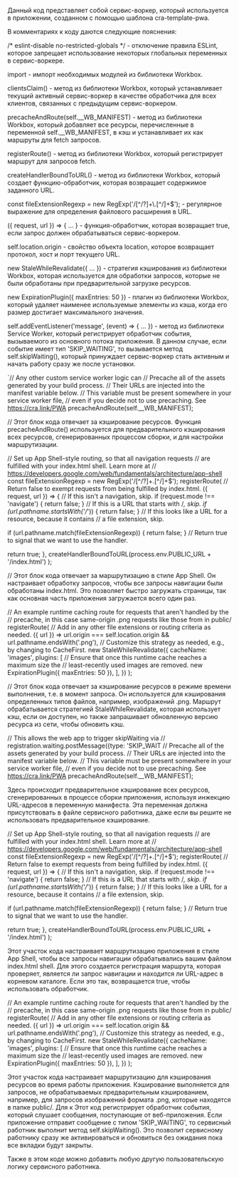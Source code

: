 Данный код представляет собой сервис-воркер, который используется в приложении, созданном с помощью шаблона cra-template-pwa.

В комментариях к коду даются следующие пояснения:

/* eslint-disable no-restricted-globals */ - отключение правила ESLint, которое запрещает использование некоторых глобальных переменных в сервис-воркере.

import - импорт необходимых модулей из библиотеки Workbox.

clientsClaim() - метод из библиотеки Workbox, который устанавливает текущий активный сервис-воркер в качестве обработчика для всех клиентов, связанных с предыдущим сервис-воркером.

precacheAndRoute(self.__WB_MANIFEST) - метод из библиотеки Workbox, который добавляет все ресурсы, перечисленные в переменной self.__WB_MANIFEST, в кэш и устанавливает их как маршруты для fetch запросов.

registerRoute() - метод из библиотеки Workbox, который регистрирует маршрут для запросов fetch.

createHandlerBoundToURL() - метод из библиотеки Workbox, который создает функцию-обработчик, которая возвращает содержимое заданного URL.

const fileExtensionRegexp = new RegExp('/[^/?]+\\.[^/]+$'); - регулярное выражение для определения файлового расширения в URL.

({ request, url }) => { ... } - функция-обработчик, которая возвращает true, если запрос должен обрабатываться сервис-воркером.

self.location.origin - свойство объекта location, которое возвращает протокол, хост и порт текущего URL.

new StaleWhileRevalidate({ ... }) - стратегия кэширования из библиотеки Workbox, которая используется для обработки запросов, которые не были обработаны при предварительной загрузке ресурсов.

new ExpirationPlugin({ maxEntries: 50 }) - плагин из библиотеки Workbox, который удаляет наименее используемые элементы из кэша, когда его размер достигает максимального значения.

self.addEventListener('message', (event) => { ... }) - метод из библиотеки Service Worker, который регистрирует обработчик события, вызываемого из основного потока приложения. В данном случае, если событие имеет тип 'SKIP_WAITING', то вызывается метод self.skipWaiting(), который принуждает сервис-воркер стать активным и начать работу сразу же после установки.

`// Any other custom service worker logic can
// Precache all of the assets generated by your build process.
// Their URLs are injected into the manifest variable below.
// This variable must be present somewhere in your service worker file,
// even if you decide not to use precaching. See https://cra.link/PWA
precacheAndRoute(self.__WB_MANIFEST);

// Этот блок кода отвечает за кэширование ресурсов. Функция precacheAndRoute() используется для предварительного кэширования всех ресурсов, сгенерированных процессом сборки, и для настройки маршрутизации.

// Set up App Shell-style routing, so that all navigation requests
// are fulfilled with your index.html shell. Learn more at
// https://developers.google.com/web/fundamentals/architecture/app-shell
const fileExtensionRegexp = new RegExp('/[^/?]+\.[^/]+$');
registerRoute(
// Return false to exempt requests from being fulfilled by index.html.
({ request, url }) => {
// If this isn't a navigation, skip.
if (request.mode !== 'navigate') {
return false;
} // If this is a URL that starts with /_, skip.
if (url.pathname.startsWith('/_')) {
  return false;
} // If this looks like a URL for a resource, because it contains // a file extension, skip.

if (url.pathname.match(fileExtensionRegexp)) {
  return false;
} // Return true to signal that we want to use the handler.

return true;
},
createHandlerBoundToURL(process.env.PUBLIC_URL + '/index.html')
);

// Этот блок кода отвечает за маршрутизацию в стиле App Shell. Он настраивает обработку запросов, чтобы все запросы навигации были обработаны index.html. Это позволяет быстро загружать страницы, так как основная часть приложения загружается всего один раз.

// An example runtime caching route for requests that aren't handled by the
// precache, in this case same-origin .png requests like those from in public/
registerRoute(
// Add in any other file extensions or routing criteria as needed.
({ url }) => url.origin === self.location.origin && url.pathname.endsWith('.png'), // Customize this strategy as needed, e.g., by changing to CacheFirst.
new StaleWhileRevalidate({
cacheName: 'images',
plugins: [
// Ensure that once this runtime cache reaches a maximum size the
// least-recently used images are removed.
new ExpirationPlugin({ maxEntries: 50 }),
],
})
);

// Этот блок кода отвечает за кэширование ресурсов в режиме времени выполнения, т.е. в момент запроса. Он используется для кэширования определенных типов файлов, например, изображений .png. Маршрут обрабатывается стратегией StaleWhileRevalidate, которая использует кэш, если он доступен, но также запрашивает обновленную версию ресурса из сети, чтобы обновить кэш.

// This allows the web app to trigger skipWaiting via
// registration.waiting.postMessage({type: 'SKIP_WAIT
// Precache all of the assets generated by your build process.
// Their URLs are injected into the manifest variable below.
// This variable must be present somewhere in your service worker file,
// even if you decide not to use precaching. See https://cra.link/PWA
precacheAndRoute(self.__WB_MANIFEST);

Здесь происходит предварительное кэширование всех ресурсов, сгенерированных в процессе сборки приложения, используя инжекцию URL-адресов в переменную манифеста. Эта переменная должна присутствовать в файле сервисного работника, даже если вы решите не использовать предварительное кэширование.

// Set up App Shell-style routing, so that all navigation requests
// are fulfilled with your index.html shell. Learn more at
// https://developers.google.com/web/fundamentals/architecture/app-shell
const fileExtensionRegexp = new RegExp('/[^/?]+\.[^/]+$');
registerRoute(
// Return false to exempt requests from being fulfilled by index.html.
({ request, url }) => {
// If this isn't a navigation, skip.
if (request.mode !== 'navigate') {
return false;
} // If this is a URL that starts with /_, skip.
if (url.pathname.startsWith('/_')) {
  return false;
} // If this looks like a URL for a resource, because it contains // a file extension, skip.

if (url.pathname.match(fileExtensionRegexp)) {
  return false;
} // Return true to signal that we want to use the handler.

return true;
},
createHandlerBoundToURL(process.env.PUBLIC_URL + '/index.html')
);

Этот участок кода настраивает маршрутизацию приложения в стиле App Shell, чтобы все запросы навигации обрабатывались вашим файлом index.html shell. Для этого создается регистрация маршрута, которая проверяет, является ли запрос навигации и находится ли URL-адрес в корневом каталоге. Если это так, возвращается true, чтобы использовать обработчик.

// An example runtime caching route for requests that aren't handled by the
// precache, in this case same-origin .png requests like those from in public/
registerRoute(
// Add in any other file extensions or routing criteria as needed.
({ url }) => url.origin === self.location.origin && url.pathname.endsWith('.png'), // Customize this strategy as needed, e.g., by changing to CacheFirst.
new StaleWhileRevalidate({
cacheName: 'images',
plugins: [
// Ensure that once this runtime cache reaches a maximum size the
// least-recently used images are removed.
new ExpirationPlugin({ maxEntries: 50 }),
],
})
);

Этот участок кода настраивает маршрутизацию для кэширования ресурсов во время работы приложения. Кэширование выполняется для запросов, не обрабатываемых предварительным кэшированием, например, для запросов изображений формата .png, которые находятся в папке public/. Для к
Этот код регистрирует обработчик события, который слушает сообщения, поступающие от веб-приложения. Если приложение отправит сообщение с типом 'SKIP_WAITING', то сервисный работник выполнит метод self.skipWaiting(). Это позволит сервисному работнику сразу же активироваться и обновиться без ожидания пока все вкладки будут закрыты.

Также в этом коде можно добавить любую другую пользовательскую логику сервисного работника.